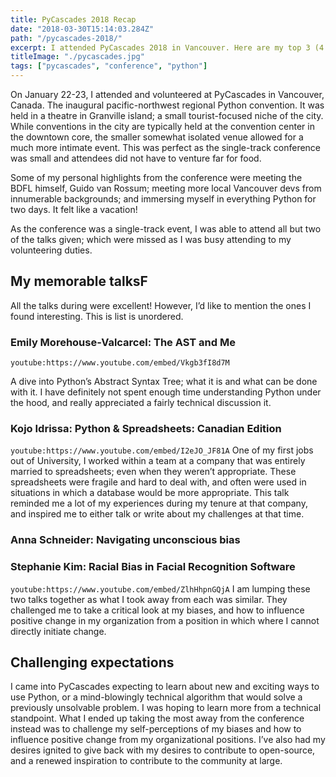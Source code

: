```yaml
---
title: PyCascades 2018 Recap
date: "2018-03-30T15:14:03.284Z"
path: "/pycascades-2018/"
excerpt: I attended PyCascades 2018 in Vancouver. Here are my top 3 (4 actually) talks!
titleImage: "./pycascades.jpg"
tags: ["pycascades", "conference", "python"]
---
```



On January 22-23, I attended and volunteered at PyCascades in Vancouver, Canada. The inaugural pacific-northwest regional Python convention. It was held in a theatre in Granville island; a small tourist-focused niche of the city. While conventions in the city are typically held at the convention center in the downtown core, the smaller somewhat isolated venue allowed for a much more intimate event. This was perfect as the single-track conference was small and attendees did not have to venture far for food.

Some of my personal highlights from the conference were meeting the BDFL himself, Guido van Rossum; meeting more local Vancouver devs from innumerable backgrounds; and immersing myself in everything Python for two days. It felt like a vacation!

As the conference was a single-track event, I was able to attend all but two of the talks given; which were missed as I was busy attending to my volunteering duties.


## My memorable talksF
All the talks during were excellent! However, I’d like to mention the ones I found interesting. This is list is unordered.

### Emily Morehouse-Valcarcel: The AST and Me
`youtube:https://www.youtube.com/embed/Vkgb3fI8d7M`
    
A dive into Python’s Abstract Syntax Tree; what it is and what can be done with it. I have definitely not spent enough time understanding Python under the hood, and really appreciated a fairly technical discussion it.

### Kojo Idrissa: Python & Spreadsheets: Canadian Edition
`youtube:https://www.youtube.com/embed/I2eJO_JF81A`
One of my first jobs out of University, I worked within a team at a company that was entirely married to spreadsheets; even when they weren’t appropriate. These spreadsheets were fragile and hard to deal with, and often were used in situations in which a database would be more appropriate. This talk reminded me a lot of my experiences during my tenure at that company, and inspired me to either talk or write about my challenges at that time.

### Anna Schneider: Navigating unconscious bias
### Stephanie Kim: Racial Bias in Facial Recognition Software
`youtube:https://www.youtube.com/embed/ZlhHhpnGQjA`
I am lumping these two talks together as what I took away from each was similar. They challenged me to take a critical look at my biases, and how to influence positive change in my organization from a position in which where I cannot directly initiate change.

## Challenging expectations
I came into PyCascades expecting to learn about new and exciting ways to use Python, or a mind-blowingly technical algorithm that would solve a previously unsolvable problem. I was hoping to learn more from a technical standpoint. What I ended up taking the most away from the conference instead was to challenge my self-perceptions of my biases and how to influence positive change from my organizational positions. I’ve also had my desires ignited to give back with my desires to contribute to open-source, and a renewed inspiration to contribute to the community at large.
